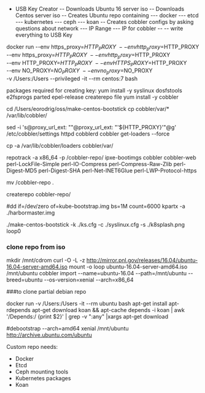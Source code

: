 - USB Key Creator
-- Downloads Ubuntu 16 server iso
-- Downloads Centos server iso
-- Creates Ubuntu repo containing
--- docker 
--- etcd
--- kubernetes
--- ceph
--- koan
-- Creates cobbler configs by asking questions about network
--- IP Range
--- IP for cobbler
-- 
-- write everything to USB Key






docker run --env https_proxy=$HTTP_PROXY \
 --env http_proxy=$HTTP_PROXY \
 --env https_proxy=$HTTP_PROXY \
 --env http_proxy=$HTTP_PROXY \
 --env HTTP_PROXY=$HTTP_PROXY \
 --env HTTPS_PROXY=$HTTP_PROXY \
 --env NO_PROXY=$NO_PROXY \
 --env no_proxy=$NO_PROXY \
 -v /Users:/Users --privileged -it --rm centos:7  bash

packages required for creating key:
yum install -y syslinux dosfstools e2fsprogs parted epel-release createrepo file
yum install -y cobbler

cd /Users/eorodrig/oss/make-centos-bootstick
cp cobbler/var/* /var/lib/cobbler/

sed -i 's@proxy_url_ext: ""@proxy_url_ext: "'${HTTP_PROXY}'"@g' /etc/cobbler/settings
httpd
cobblerd
cobbler get-loaders --force

cp -a /var/lib/cobbler/loaders cobbler/var/

repotrack -a x86_64 -p /cobbler-repo/ ipxe-bootimgs cobbler cobbler-web perl-LockFile-Simple perl-IO-Compress perl-Compress-Raw-Zlib perl-Digest-MD5 perl-Digest-SHA perl-Net-INET6Glue perl-LWP-Protocol-https

mv /cobbler-repo .

createrepo cobbler-repo/

#dd if=/dev/zero of=kube-bootstrap.img bs=1M count=6000
kpartx -a ./harbormaster.img

./make-centos-bootstick -k ./ks.cfg -c ./syslinux.cfg -s ./k8splash.png loop0

### clone repo from iso
mkdir /mnt/cdrom
curl -O -L -z http://mirror.pnl.gov/releases/16.04/ubuntu-16.04-server-amd64.iso
mount -o loop ubuntu-16.04-server-amd64.iso /mnt/ubuntu
cobbler import --name=ubuntu-16.04 --path=/mnt/ubuntu  --breed=ubuntu --os-version=xenial --arch=x86_64

###to clone partial debian repo

docker run  -v /Users:/Users  -it --rm ubuntu bash
apt-get install apt-rdepends
apt-get download koan && apt-cache depends -i koan | awk '/Depends:/ {print $2}' | grep -v "\:any" |xargs  apt-get download

#debootstrap --arch=amd64 xenial /mnt/ubuntu http://archive.ubuntu.com/ubuntu

Custom repo needs:
- Docker
- Etcd
- Ceph mounting tools
- Kubernetes packages
- Koan
